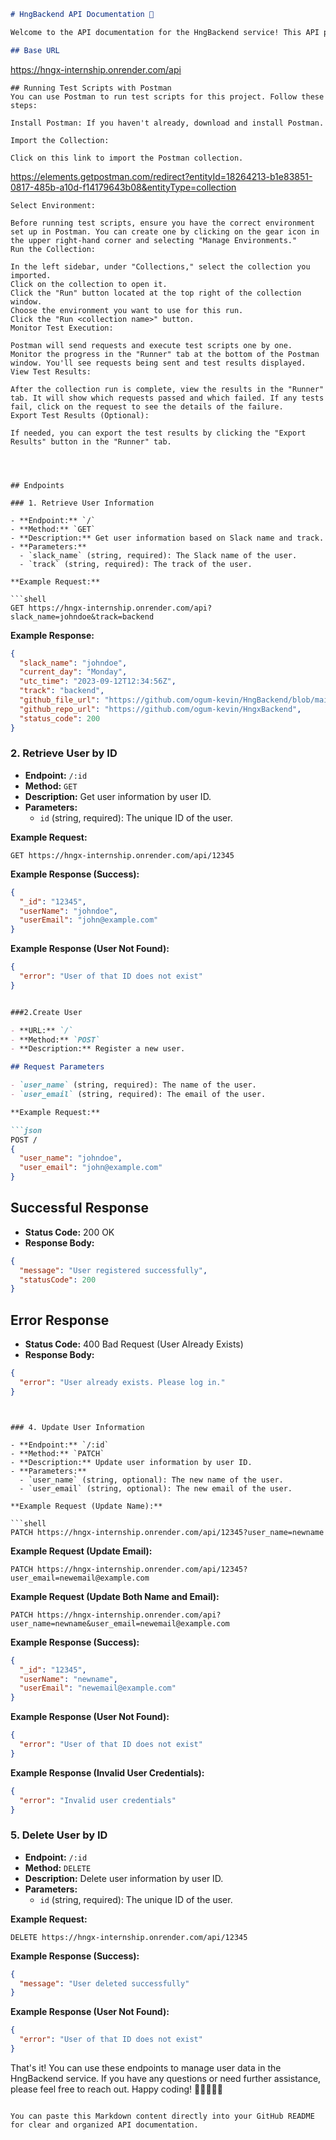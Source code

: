 

```markdown
# HngBackend API Documentation 🎉

Welcome to the API documentation for the HngBackend service! This API provides various endpoints to manage user data. Below, you'll find details on how to interact with this API.

## Base URL

```
https://hngx-internship.onrender.com/api
```
## Running Test Scripts with Postman
You can use Postman to run test scripts for this project. Follow these steps:

Install Postman: If you haven't already, download and install Postman.

Import the Collection:

Click on this link to import the Postman collection.
```
https://elements.getpostman.com/redirect?entityId=18264213-b1e83851-0817-485b-a10d-f14179643b08&entityType=collection
```
Select Environment:

Before running test scripts, ensure you have the correct environment set up in Postman. You can create one by clicking on the gear icon in the upper right-hand corner and selecting "Manage Environments."
Run the Collection:

In the left sidebar, under "Collections," select the collection you imported.
Click on the collection to open it.
Click the "Run" button located at the top right of the collection window.
Choose the environment you want to use for this run.
Click the "Run <collection name>" button.
Monitor Test Execution:

Postman will send requests and execute test scripts one by one. Monitor the progress in the "Runner" tab at the bottom of the Postman window. You'll see requests being sent and test results displayed.
View Test Results:

After the collection run is complete, view the results in the "Runner" tab. It will show which requests passed and which failed. If any tests fail, click on the request to see the details of the failure.
Export Test Results (Optional):

If needed, you can export the test results by clicking the "Export Results" button in the "Runner" tab.
```
```



## Endpoints

### 1. Retrieve User Information

- **Endpoint:** `/`
- **Method:** `GET`
- **Description:** Get user information based on Slack name and track.
- **Parameters:**
  - `slack_name` (string, required): The Slack name of the user.
  - `track` (string, required): The track of the user.

**Example Request:**

```shell
GET https://hngx-internship.onrender.com/api?slack_name=johndoe&track=backend
```

**Example Response:**

```json
{
  "slack_name": "johndoe",
  "current_day": "Monday",
  "utc_time": "2023-09-12T12:34:56Z",
  "track": "backend",
  "github_file_url": "https://github.com/ogum-kevin/HngBackend/blob/main/server.js",
  "github_repo_url": "https://github.com/ogum-kevin/HngxBackend",
  "status_code": 200
}
```

### 2. Retrieve User by ID

- **Endpoint:** `/:id`
- **Method:** `GET`
- **Description:** Get user information by user ID.
- **Parameters:**
  - `id` (string, required): The unique ID of the user.

**Example Request:**

```shell
GET https://hngx-internship.onrender.com/api/12345
```

**Example Response (Success):**

```json
{
  "_id": "12345",
  "userName": "johndoe",
  "userEmail": "john@example.com"
}
```

**Example Response (User Not Found):**

```json
{
  "error": "User of that ID does not exist"
}
```

```markdown

###2.Create User

- **URL:** `/`
- **Method:** `POST`
- **Description:** Register a new user.

## Request Parameters

- `user_name` (string, required): The name of the user.
- `user_email` (string, required): The email of the user.

**Example Request:**

```json
POST /
{
  "user_name": "johndoe",
  "user_email": "john@example.com"
}
```

## Successful Response

- **Status Code:** 200 OK
- **Response Body:**

```json
{
  "message": "User registered successfully",
  "statusCode": 200
}
```

## Error Response

- **Status Code:** 400 Bad Request (User Already Exists)
- **Response Body:**

```json
{
  "error": "User already exists. Please log in."
}
```


```


### 4. Update User Information

- **Endpoint:** `/:id`
- **Method:** `PATCH`
- **Description:** Update user information by user ID.
- **Parameters:**
  - `user_name` (string, optional): The new name of the user.
  - `user_email` (string, optional): The new email of the user.

**Example Request (Update Name):**

```shell
PATCH https://hngx-internship.onrender.com/api/12345?user_name=newname
```

**Example Request (Update Email):**

```shell
PATCH https://hngx-internship.onrender.com/api/12345?user_email=newemail@example.com
```

**Example Request (Update Both Name and Email):**

```shell
PATCH https://hngx-internship.onrender.com/api?user_name=newname&user_email=newemail@example.com
```

**Example Response (Success):**

```json
{
  "_id": "12345",
  "userName": "newname",
  "userEmail": "newemail@example.com"
}
```

**Example Response (User Not Found):**

```json
{
  "error": "User of that ID does not exist"
}
```

**Example Response (Invalid User Credentials):**

```json
{
  "error": "Invalid user credentials"
}
```

### 5. Delete User by ID

- **Endpoint:** `/:id`
- **Method:** `DELETE`
- **Description:** Delete user information by user ID.
- **Parameters:**
  - `id` (string, required): The unique ID of the user.

**Example Request:**

```shell
DELETE https://hngx-internship.onrender.com/api/12345
```

**Example Response (Success):**

```json
{
  "message": "User deleted successfully"
}
```

**Example Response (User Not Found):**

```json
{
  "error": "User of that ID does not exist"
}
```

That's it! You can use these endpoints to manage user data in the HngBackend service. If you have any questions or need further assistance, please feel free to reach out. Happy coding! 🚀👨‍💻👩‍💻
```

You can paste this Markdown content directly into your GitHub README for clear and organized API documentation.
